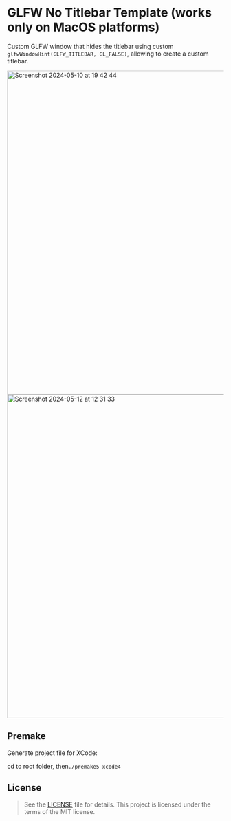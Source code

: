 # GLFW No Titlebar Template (works only on MacOS platforms)
Custom GLFW window that hides the titlebar using custom `glfwWindowHint(GLFW_TITLEBAR, GL_FALSE)`, allowing to create a custom titlebar.

<img width="752" alt="Screenshot 2024-05-10 at 19 42 44" src="https://github.com/Nic-Urb/GLFW-No-Titlebar-Template/assets/79403684/76436f38-3044-4cd2-8880-4e6df7f80623">
<img width="752" alt="Screenshot 2024-05-12 at 12 31 33" src="https://github.com/Nic-Urb/GLFW-No-Titlebar-Template/assets/79403684/2b4d0df4-aa38-49fe-8d17-680e5b4c2242">

## Premake
Generate project file for XCode: 

cd to root folder, then`./premake5 xcode4`

## License
>See the [LICENSE](https://github.com/Nic-Urb/GLFW-No-Titlebar-Template/blob/main/LICENSE) file for details. This project is licensed under the terms of the MIT license.
